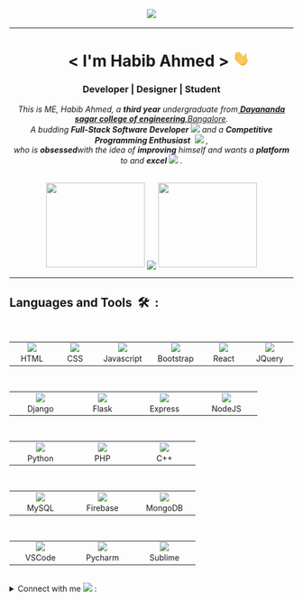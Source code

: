 <p align="center">
    <img src="https://github.com/thompsonemerson/thompsonemerson/raw/master/cover-thompson.png" height="200"/>
</p>

<hr>
    <h1 align="center">&nbsp;&nbsp;&nbsp;&nbsp;< I'm Habib Ahmed >
    <img src="https://raw.githubusercontent.com/ABSphreak/ABSphreak/master/gifs/Hi.gif" width="30px">
    </h1>
    <center>
    <h3 align="center"> Developer | Designer | Student </h3>
    </center>


<p align="center">
    <em>This is ME, Habib Ahmed, a <b>third year</b> undergraduate from<a href="https://www.dsce.edu.in/"> 
            <b>Dayananda sagar college of engineering</b>,Bangalore</a>.<br>
            A budding <b>Full-Stack Software Developer</b> 
            <img src="https://github.com/TheDudeThatCode/TheDudeThatCode/blob/master/Assets/Developer.gif"width="30px"> and a <b>Competitive Programming Enthusiast</b>&nbsp;
            <img src="https://github.com/TheDudeThatCode/TheDudeThatCode/blob/master/Assets/Designer.gif" width="36px">&nbsp,<br>who is <b>obsessed</b>with the idea of <b>improving</b> himself and wants a <b>platform</b> to and <b>excel</b> 
            <img src="https://github.com/TheDudeThatCode/TheDudeThatCode/blob/master/Assets/Medal.gif" width="20px">&nbsp.
  </em> 
  <br><br>

<p align="center">
  <a>
    <img height="150" width="175" src="https://github.com/JayantGoel001/JayantGoel001/blob/master/PNG/left.png">
    <img align="center" src="https://github-readme-streak-stats.herokuapp.com?user=habib-ahmed-00&theme=dark&hide_border=true"/>
    <img height="150" width="175" src="https://github.com/JayantGoel001/JayantGoel001/blob/master/PNG/right.png">
  </a>
</p>

<hr>

## Languages and Tools &nbsp;🛠 &nbsp;:
    
<br>
    <table>
        <tr>
        <td align="center" width="96">
            <a>
            <img src="https://www.vectorlogo.zone/logos/w3_html5/w3_html5-icon.svg" width="40"/>
            </a>
            <br>HTML
        </td>
        <td align="center" width="96">
            <a>
            <img src="https://github.com/soilshubham/soilshubham/blob/main/icons/css.svg" width="40"/>
            </a>
            <br>CSS
        </td>
        <td align="center" width="96">
            <a>
            <img src="https://github.com/soilshubham/soilshubham/blob/main/icons/js.svg" width="40"/>
            </a>
            <br>Javascript
        </td>
        <td align="center" width="96">
            <a>
            <img src="https://www.vectorlogo.zone/logos/getbootstrap/getbootstrap-icon.svg" width="40"/>
            </a>
            <br>Bootstrap
        </td>
        <td align="center" width="96">
            <a>
            <img src="https://www.vectorlogo.zone/logos/reactjs/reactjs-icon.svg" width="40"/>
            </a>
            <br>React
        </td>
        <td align="center" width="96">
            <a>
            <img src="https://www.vectorlogo.zone/logos/jquery/jquery-icon.svg" width="40"/>
            </a>
            <br>JQuery
        </td>
    </tr>
  </table>
<br/>
    <table>
        <tr>
            <td align="center" width="96">
                <a>
                <img src="https://www.vectorlogo.zone/logos/djangoproject/djangoproject-icon.svg" width="40"/>
                </a>
                <br>Django
            </td>
            <td align="center" width="96">
                <a>
                <img src="https://upload.wikimedia.org/wikipedia/commons/3/3c/Flask_logo.svg" width="40"/>
                </a>
                <br>Flask
            </td>
            <td align="center" width="96">
                <a>
                <img src="https://www.vectorlogo.zone/logos/expressjs/expressjs-icon.svg" width="40"/>
                </a>
                <br>Express
            </td>
            <td align="center" width="96">
                <a>
                <img src="https://www.vectorlogo.zone/logos/nodejs/nodejs-icon.svg" width="40"/>
                </a>
                <br>NodeJS
            </td>
        </tr>
    </table>
<br>
    <table>
        <tr>
            <td align="center" width="96">
                <a>
                <img src="https://www.vectorlogo.zone/logos/python/python-icon.svg" width="40"/>
                </a>
                <br>Python
            </td>
            <td align="center" width="96">
                <a>
                <img src="https://www.vectorlogo.zone/logos/php/php-icon.svg" width="40"/>
                </a>
                <br>PHP
            </td>
            <td align="center" width="96">
                <a>
                <img src="https://upload.wikimedia.org/wikipedia/commons/1/18/ISO_C%2B%2B_Logo.svg" width="40"/>
                </a>
                <br>C++
            </td>
        </tr>
    </table>
<br>
    <table>
        <tr>
            <td align="center" width="96">
                <a>
                <img src="https://www.vectorlogo.zone/logos/mysql/mysql-official.svg" width="40"/>
                </a>
                <br>MySQL
            </td>
            <td align="center" width="96">
                <a>
                <img src="https://www.vectorlogo.zone/logos/firebase/firebase-icon.svg" width="40"/>
                </a>
                <br>Firebase
            </td> 
            <td align="center" width="96">
                <a>
                <img src="https://www.vectorlogo.zone/logos/mongodb/mongodb-icon.svg" width="40"/>
                </a>
                <br>MongoDB
            </td> 
        </tr>
  </table>
<br>
    <table>
        <tr>
            <td align="center" width="96">
                <a>
                <img src="https://www.vectorlogo.zone/logos/visualstudio_code/visualstudio_code-icon.svg" width="40"/>
                </a>
                <br>VSCode
            </td>
            <td align="center" width="96">
                <a>
                <img src="https://upload.wikimedia.org/wikipedia/commons/1/1d/PyCharm_Icon.svg" width="40"/>
                </a>
                <br>Pycharm
            </td> 
            <td align="center" width="96">
                <a>
                <img src="https://cdn.worldvectorlogo.com/logos/sublime-text.svg" width="40"/>
                </a>
                <br>Sublime
            </td> 
        </tr>
  </table>
<br>

<details>
    <summary> Connect with me 
        <a target="_blank">
            <img src="https://github.com/JayantGoel001/JayantGoel001/blob/master/GIF/Handshake.gif" height="25px" style="max-width:100%;">
        </a>:
    </summary>  
<br/>
    <p align="center">
        <a href="https://thecodebox.tech/">
            <img src="https://img.shields.io/badge/-thecodebox-3423A6?style=for-the-badge&logo=Google-Chrome&logoColor=white"/>
        </a>
        <a href="https://www.linkedin.com/in/habibul-bashar-ahmed-a8700520a/">
            <img src="https://img.shields.io/badge/-Habib%20Ahmed-0077B5?style=for-the-badge&logo=Linkedin&logoColor=white"/>
        </a>
        <a href="mailto:hahmed.y2k@gmail.com">
            <img src="https://img.shields.io/badge/-hahmed.y2k@gmail.com-D14836?style=for-the-badge&logo=Gmail&logoColor=white"/>
        </a>
        <a href="https://instagram.com/__laruuu_">
            <img src="https://img.shields.io/badge/-__laruuu__-E4405F?style=for-the-badge&logo=Instagram&logoColor=white"/>
        </a>
    </p>

</details>
